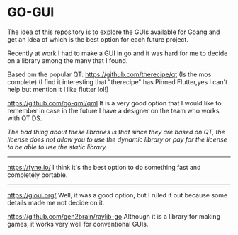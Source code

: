 # GO-GUI

The idea of ​​this repository is to explore the GUIs available for Goang and get an idea of ​​which is the best option for each future project.

Recently at work I had to make a GUI in go and it was hard for me to decide on a library among the many that I found.

Based om the popular QT:
https://github.com/therecipe/qt  (Is the mos complete) (I find it interesting that "therecipe" has Pinned Flutter,yes I can't help but mention it I like flutter lol!)

https://github.com/go-qml/qml It is a very good option that I would like to remember in case in the future I have a designer on the team who works with QT DS.

*The bad thing about these libraries is that since they are based on QT, the license does not allow you to use the dynamic library or pay for the license to be able to use the static library.* 

------

https://fyne.io/ I think it's the best option to do something fast and completely portable.

-------

https://gioui.org/ Well, it was a good option, but I ruled it out because some details made me not decide on it.

https://github.com/gen2brain/raylib-go Although it is a library for making games, it works very well for conventional GUIs.